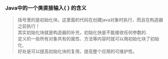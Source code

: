 ### Java中的一个类直接输入{ } 的含义
  > 括号里的是初始化块，这里面的代码在创建java对象时执行，而且在构造器之前执行！<br>
    其实初始化块就是构造器的补充，初始化快是不能接收任何参数的.<br>
    定义的一些所有对象共有的属性、方法等内容时就可以用初始化块了初始化,<br>
    好处是可以提高初始化块的复用，提高整个应用的可维护性。
